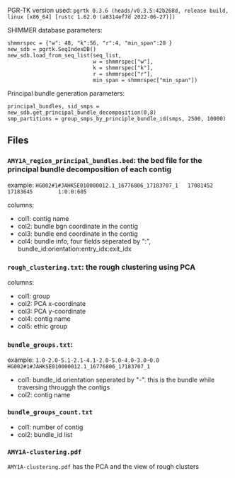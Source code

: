 PGR-TK version used: `pgrtk 0.3.6 (heads/v0.3.5:42b268d, release build, linux [x86_64] [rustc 1.62.0 (a8314ef7d 2022-06-27)])`



SHIMMER database parameters:

```
shmmrspec = {"w": 48, "k":56, "r":4, "min_span":28 }
new_sdb = pgrtk.SeqIndexDB() 
new_sdb.load_from_seq_list(seq_list, 
                           w = shmmrspec["w"], 
                           k = shmmrspec["k"], 
                           r = shmmrspec["r"], 
                           min_span = shmmrspec["min_span"])
```




Principal bundle generation parameters:

```
principal_bundles, sid_smps = new_sdb.get_principal_bundle_decomposition(0,8)
smp_partitions = group_smps_by_principle_bundle_id(smps, 2500, 10000)
```


## Files


### `AMY1A_region_principal_bundles.bed`: the bed file for the principal bundle decomposition of each contig

example:
`HG002#1#JAHKSE010000012.1_16776806_17183707_1   17081452        17183645        1:0:0:605`

columns:
- col1: contig name
- col2: bundle bgn coordinate in the contig
- col3: bundle end coordinate in the contig
- col4: bundle info, four fields seperated by ":", bundle_id:orientation:entry_idx:exit_idx



### `rough_clustering.txt`: the rough clustering using PCA

columns:
- col1: group
- col2: PCA x-coordinate
- col3: PCA y-coordinate
- col4: contig name
- col5: ethic group

### `bundle_groups.txt`: 

example: `1.0-2.0-5.1-2.1-4.1-2.0-5.0-4.0-3.0-0.0 HG002#1#JAHKSE010000012.1_16776806_17183707_1`

- col1: bundle_id.orientation seperated by "-". this is the bundle while traversing througgh the contigs
- col2: contig name

### `bundle_groups_count.txt`

- col1: number of contig
- col2: bundle_id list


### `AMY1A-clustering.pdf`

`AMY1A-clustering.pdf` has the PCA and the view of rough clusters

